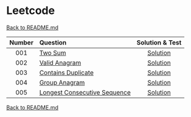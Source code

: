 # Leetcode

[Back to README.md](/README.md)

| Number | Question | Solution & Test | 
|:---:|:---|:---:|
| 001 | [Two Sum](https://leetcode.com/problems/two-sum/) | [Solution](./solutions/001-two-sum.test.js) |
| 002 | [Valid Anagram](https://leetcode.com/problems/valid-anagram/) | [Solution](./solutions/002-valid-anagram.test.js) |
| 003 | [Contains Duplicate](https://leetcode.com/problems/contains-duplicate/) | [Solution](./solutions/003-contains-duplicate.test.js) |
| 004 | [Group Anagram](https://leetcode.com/problems/group-anagrams/) | [Solution](./solutions/004-group-anagram.test.js) |
| 005 | [Longest Consecutive Sequence](https://leetcode.com/problems/longest-consecutive-sequence/) | [Solution](./solutions/005-longest-consecutive-sequence.test.js) |



[Back to README.md](/README.md)